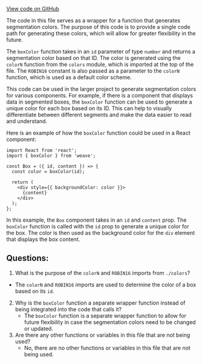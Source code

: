 [View code on GitHub](https://github.com/wandb/weave/weave-js/src/common/util/media.tsx)

The code in this file serves as a wrapper for a function that generates segmentation colors. The purpose of this code is to provide a single code path for generating these colors, which will allow for greater flexibility in the future. 

The `boxColor` function takes in an `id` parameter of type `number` and returns a segmentation color based on that ID. The color is generated using the `colorN` function from the `colors` module, which is imported at the top of the file. The `ROBIN16` constant is also passed as a parameter to the `colorN` function, which is used as a default color scheme.

This code can be used in the larger project to generate segmentation colors for various components. For example, if there is a component that displays data in segmented boxes, the `boxColor` function can be used to generate a unique color for each box based on its ID. This can help to visually differentiate between different segments and make the data easier to read and understand.

Here is an example of how the `boxColor` function could be used in a React component:

```
import React from 'react';
import { boxColor } from 'weave';

const Box = ({ id, content }) => {
  const color = boxColor(id);

  return (
    <div style={{ backgroundColor: color }}>
      {content}
    </div>
  );
};
```

In this example, the `Box` component takes in an `id` and `content` prop. The `boxColor` function is called with the `id` prop to generate a unique color for the box. The color is then used as the background color for the `div` element that displays the box content.
## Questions: 
 1. What is the purpose of the `colorN` and `ROBIN16` imports from `./colors`?
   - The `colorN` and `ROBIN16` imports are used to determine the color of a box based on its `id`.
2. Why is the `boxColor` function a separate wrapper function instead of being integrated into the code that calls it?
   - The `boxColor` function is a separate wrapper function to allow for future flexibility in case the segmentation colors need to be changed or updated.
3. Are there any other functions or variables in this file that are not being used?
   - No, there are no other functions or variables in this file that are not being used.